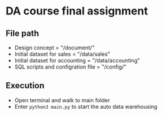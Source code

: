 # DA course final assignment

## File path
- Design concept = "/document/"
- Initial dataset for sales = "/data/sales"
- Initial dataset for accounting = "/data/accounting"
- SQL scripts and configration file = "/config/"


## Execution 
- Open terminal and walk to main folder
- Enter `python3 main.py` to start the auto data warehousing 
